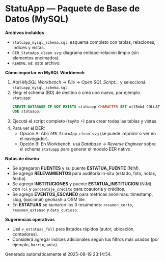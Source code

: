 
# StatuApp — Paquete de Base de Datos (MySQL)

**Archivos incluidos**

- `statuapp_mysql_schema.sql`: esquema completo con tablas, relaciones, índices y vistas.
- `DER_StatuApp_clean.svg`: diagrama entidad–relación limpio (sin elementos encimados).
- `README.md`: este archivo.

**Cómo importar en MySQL Workbench**

1. Abrí *MySQL Workbench* → *File* → *Open SQL Script…* y seleccioná `statuapp_mysql_schema.sql`.
2. Elegí el schema (BD) de destino o creá uno nuevo, por ejemplo `statuapp`:
   ```sql
   CREATE DATABASE IF NOT EXISTS statuapp CHARACTER SET utf8mb4 COLLATE utf8mb4_unicode_ci;
   USE statuapp;
   ```
3. Ejecutá el script completo (rayito ⚡) para crear todas las tablas y vistas.
4. Para ver el DER:
   - Opción A: Abrí `DER_StatuApp_clean.svg` (se puede imprimir o ver en el navegador).
   - Opción B: En Workbench, usá *Database* → *Reverse Engineer* sobre el schema `statuapp` para generar el modelo EER nativo.

**Notas de diseño**

- Se agregaron **FUENTES** y su puente **ESTATUA_FUENTE** (N:M).
- Se agregó **RELEVAMIENTOS** para auditoría in-situ (estado, foto, notas, fecha).
- Se agregó **INSTITUCIONES** y puente **ESTATUA_INSTITUCION** (N:M) con `rol` y `porcentaje_credito` para coautoría y créditos.
- Se agregó **EVENTOS_ESCANEO** para métricas anónimas: timestamp, slug, (opcional) geohash u OSM tile.
- En **ESTATUAS** se sumaron los 3 resúmenes: `resumen_corto`, `resumen_extenso` y `dato_curioso`.

**Sugerencias operativas**

- Usá `v_estatuas_full` para listados rápidos (autor, ubicación, contadores).
- Considerá agregar índices adicionales según tus filtros más usados (por ejemplo, `barrio`, `anio`).

Generado automáticamente el 2025-08-19 23:14:54.
